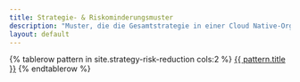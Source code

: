 ```yaml
---
title: Strategie- & Riskominderungsmuster
description: "Muster, die die Gesamtstrategie in einer Cloud Native-Organisation spezifisch formen und vorantreiben: das Risiko reduzieren und für langfristigen Erfolg sorgen, sowohl während einer Transformation als auch in der Zukunft."
layout: default
---
```


<table>
{% tablerow pattern in site.strategy-risk-reduction cols:2 %}
  <a href="{{ site.baseurl }}{{ pattern.url }}" class="button strategy-risk-reduction"></a>
  <a href="{{ site.baseurl }}{{ pattern.url }}">{{ pattern.title }}</a>
{% endtablerow %}
</table>
